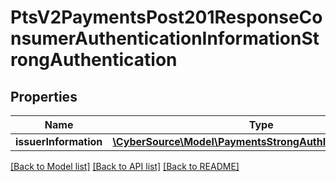 # PtsV2PaymentsPost201ResponseConsumerAuthenticationInformationStrongAuthentication

## Properties
Name | Type | Description | Notes
------------ | ------------- | ------------- | -------------
**issuerInformation** | [**\CyberSource\Model\PaymentsStrongAuthIssuerInformation**](PaymentsStrongAuthIssuerInformation.md) |  | [optional] 

[[Back to Model list]](../README.md#documentation-for-models) [[Back to API list]](../README.md#documentation-for-api-endpoints) [[Back to README]](../README.md)


